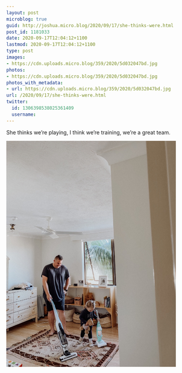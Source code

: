 ```yaml
---
layout: post
microblog: true
guid: http://joshua.micro.blog/2020/09/17/she-thinks-were.html
post_id: 1181033
date: 2020-09-17T12:04:12+1100
lastmod: 2020-09-17T12:04:12+1100
type: post
images:
- https://cdn.uploads.micro.blog/359/2020/5d032047bd.jpg
photos:
- https://cdn.uploads.micro.blog/359/2020/5d032047bd.jpg
photos_with_metadata:
- url: https://cdn.uploads.micro.blog/359/2020/5d032047bd.jpg
url: /2020/09/17/she-thinks-were.html
twitter:
  id: 1306398538025361409
  username: 
---
```

She thinks we’re playing, I think we’re training, we’re a great team.

<img src="uploads/2020/5d032047bd.jpg" width="450" height="600" alt="" />
